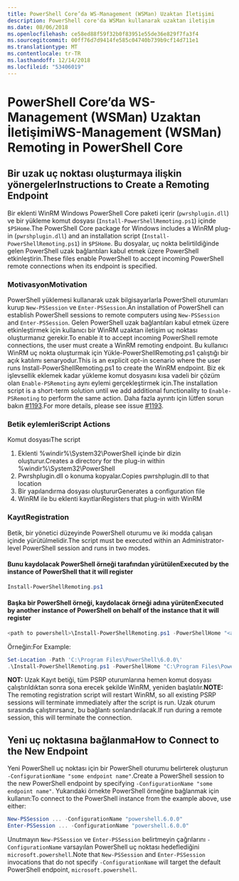 ```yaml
---
title: PowerShell Core’da WS-Management (WSMan) Uzaktan İletişimi
description: PowerShell core'da WSMan kullanarak uzaktan iletişim
ms.date: 08/06/2018
ms.openlocfilehash: ce58ed88f59f32b0f83951e55de36e829f7fa3f4
ms.sourcegitcommit: 00ff76d7d9414fe585c04740b739b9cf14d711e1
ms.translationtype: MT
ms.contentlocale: tr-TR
ms.lasthandoff: 12/14/2018
ms.locfileid: "53406019"
---
```

# <a name="ws-management-wsman-remoting-in-powershell-core"></a><span data-ttu-id="197cd-103">PowerShell Core’da WS-Management (WSMan) Uzaktan İletişimi</span><span class="sxs-lookup"><span data-stu-id="197cd-103">WS-Management (WSMan) Remoting in PowerShell Core</span></span>

## <a name="instructions-to-create-a-remoting-endpoint"></a><span data-ttu-id="197cd-104">Bir uzak uç noktası oluşturmaya ilişkin yönergeler</span><span class="sxs-lookup"><span data-stu-id="197cd-104">Instructions to Create a Remoting Endpoint</span></span>

<span data-ttu-id="197cd-105">Bir eklenti WinRM Windows PowerShell Core paketi içerir (`pwrshplugin.dll`) ve bir yükleme komut dosyası (`Install-PowerShellRemoting.ps1`) içinde `$PSHome`.</span><span class="sxs-lookup"><span data-stu-id="197cd-105">The PowerShell Core package for Windows includes a WinRM plug-in (`pwrshplugin.dll`) and an installation script (`Install-PowerShellRemoting.ps1`) in `$PSHome`.</span></span>
<span data-ttu-id="197cd-106">Bu dosyalar, uç nokta belirtildiğinde gelen PowerShell uzak bağlantıları kabul etmek üzere PowerShell etkinleştirin.</span><span class="sxs-lookup"><span data-stu-id="197cd-106">These files enable PowerShell to accept incoming PowerShell remote connections when its endpoint is specified.</span></span>

### <a name="motivation"></a><span data-ttu-id="197cd-107">Motivasyon</span><span class="sxs-lookup"><span data-stu-id="197cd-107">Motivation</span></span>

<span data-ttu-id="197cd-108">PowerShell yüklemesi kullanarak uzak bilgisayarlarla PowerShell oturumları kurup `New-PSSession` ve `Enter-PSSession`.</span><span class="sxs-lookup"><span data-stu-id="197cd-108">An installation of PowerShell can establish PowerShell sessions to remote computers using `New-PSSession` and `Enter-PSSession`.</span></span>
<span data-ttu-id="197cd-109">Gelen PowerShell uzak bağlantıları kabul etmek üzere etkinleştirmek için kullanıcı bir WinRM uzaktan iletişim uç noktası oluşturmanız gerekir.</span><span class="sxs-lookup"><span data-stu-id="197cd-109">To enable it to accept incoming PowerShell remote connections, the user must create a WinRM remoting endpoint.</span></span>
<span data-ttu-id="197cd-110">Bu kullanıcı WinRM uç nokta oluşturmak için Yükle-PowerShellRemoting.ps1 çalıştığı bir açık katılımı senaryodur.</span><span class="sxs-lookup"><span data-stu-id="197cd-110">This is an explicit opt-in scenario where the user runs Install-PowerShellRemoting.ps1 to create the WinRM endpoint.</span></span>
<span data-ttu-id="197cd-111">Biz ek işlevsellik eklemek kadar yükleme komut dosyasını kısa vadeli bir çözüm olan `Enable-PSRemoting` aynı eylemi gerçekleştirmek için.</span><span class="sxs-lookup"><span data-stu-id="197cd-111">The installation script is a short-term solution until we add additional functionality to `Enable-PSRemoting` to perform the same action.</span></span>
<span data-ttu-id="197cd-112">Daha fazla ayrıntı için lütfen sorun bakın [#1193](https://github.com/PowerShell/PowerShell/issues/1193).</span><span class="sxs-lookup"><span data-stu-id="197cd-112">For more details, please see issue [#1193](https://github.com/PowerShell/PowerShell/issues/1193).</span></span>

### <a name="script-actions"></a><span data-ttu-id="197cd-113">Betik eylemleri</span><span class="sxs-lookup"><span data-stu-id="197cd-113">Script Actions</span></span>

<span data-ttu-id="197cd-114">Komut dosyası</span><span class="sxs-lookup"><span data-stu-id="197cd-114">The script</span></span>

1. <span data-ttu-id="197cd-115">Eklenti %windir%\System32\PowerShell içinde bir dizin oluşturur.</span><span class="sxs-lookup"><span data-stu-id="197cd-115">Creates a directory for the plug-in within %windir%\System32\PowerShell</span></span>
1. <span data-ttu-id="197cd-116">Pwrshplugin.dll o konuma kopyalar.</span><span class="sxs-lookup"><span data-stu-id="197cd-116">Copies pwrshplugin.dll to that location</span></span>
1. <span data-ttu-id="197cd-117">Bir yapılandırma dosyası oluşturur</span><span class="sxs-lookup"><span data-stu-id="197cd-117">Generates a configuration file</span></span>
1. <span data-ttu-id="197cd-118">WinRM ile bu eklenti kayıtları</span><span class="sxs-lookup"><span data-stu-id="197cd-118">Registers that plug-in with WinRM</span></span>

### <a name="registration"></a><span data-ttu-id="197cd-119">Kayıt</span><span class="sxs-lookup"><span data-stu-id="197cd-119">Registration</span></span>

<span data-ttu-id="197cd-120">Betik, bir yönetici düzeyinde PowerShell oturumu ve iki modda çalışan içinde yürütülmelidir.</span><span class="sxs-lookup"><span data-stu-id="197cd-120">The script must be executed within an Administrator-level PowerShell session and runs in two modes.</span></span>

#### <a name="executed-by-the-instance-of-powershell-that-it-will-register"></a><span data-ttu-id="197cd-121">Bunu kaydolacak PowerShell örneği tarafından yürütülen</span><span class="sxs-lookup"><span data-stu-id="197cd-121">Executed by the instance of PowerShell that it will register</span></span>

```powershell
Install-PowerShellRemoting.ps1
```

#### <a name="executed-by-another-instance-of-powershell-on-behalf-of-the-instance-that-it-will-register"></a><span data-ttu-id="197cd-122">Başka bir PowerShell örneği, kaydolacak örneği adına yürüten</span><span class="sxs-lookup"><span data-stu-id="197cd-122">Executed by another instance of PowerShell on behalf of the instance that it will register</span></span>

```powershell
<path to powershell>\Install-PowerShellRemoting.ps1 -PowerShellHome "<absolute path to the instance's $PSHOME>"
```

<span data-ttu-id="197cd-123">Örneğin:</span><span class="sxs-lookup"><span data-stu-id="197cd-123">For Example:</span></span>

```powershell
Set-Location -Path 'C:\Program Files\PowerShell\6.0.0\'
.\Install-PowerShellRemoting.ps1 -PowerShellHome "C:\Program Files\PowerShell\6.0.0\"
```

<span data-ttu-id="197cd-124">**NOT:** Uzak Kayıt betiği, tüm PSRP oturumlarına hemen komut dosyası çalıştırıldıktan sonra sona erecek şekilde WinRM, yeniden başlatılır.</span><span class="sxs-lookup"><span data-stu-id="197cd-124">**NOTE:** The remoting registration script will restart WinRM, so all existing PSRP sessions will terminate immediately after the script is run.</span></span> <span data-ttu-id="197cd-125">Uzak oturum sırasında çalıştırırsanız, bu bağlantı sonlandırılacak.</span><span class="sxs-lookup"><span data-stu-id="197cd-125">If run during a remote session, this will terminate the connection.</span></span>

## <a name="how-to-connect-to-the-new-endpoint"></a><span data-ttu-id="197cd-126">Yeni uç noktasına bağlanma</span><span class="sxs-lookup"><span data-stu-id="197cd-126">How to Connect to the New Endpoint</span></span>

<span data-ttu-id="197cd-127">Yeni PowerShell uç noktası için bir PowerShell oturumu belirterek oluşturun `-ConfigurationName "some endpoint name"`.</span><span class="sxs-lookup"><span data-stu-id="197cd-127">Create a PowerShell session to the new PowerShell endpoint by specifying `-ConfigurationName "some endpoint name"`.</span></span> <span data-ttu-id="197cd-128">Yukarıdaki örnekte PowerShell örneğine bağlanmak için kullanın:</span><span class="sxs-lookup"><span data-stu-id="197cd-128">To connect to the PowerShell instance from the example above, use either:</span></span>

```powershell
New-PSSession ... -ConfigurationName "powershell.6.0.0"
Enter-PSSession ... -ConfigurationName "powershell.6.0.0"
```

<span data-ttu-id="197cd-129">Unutmayın `New-PSSession` ve `Enter-PSSession` belirtmeyin çağrılarını `-ConfigurationName` varsayılan PowerShell uç noktası hedeflediğini `microsoft.powershell`.</span><span class="sxs-lookup"><span data-stu-id="197cd-129">Note that `New-PSSession` and `Enter-PSSession` invocations that do not specify `-ConfigurationName` will target the default PowerShell endpoint, `microsoft.powershell`.</span></span>